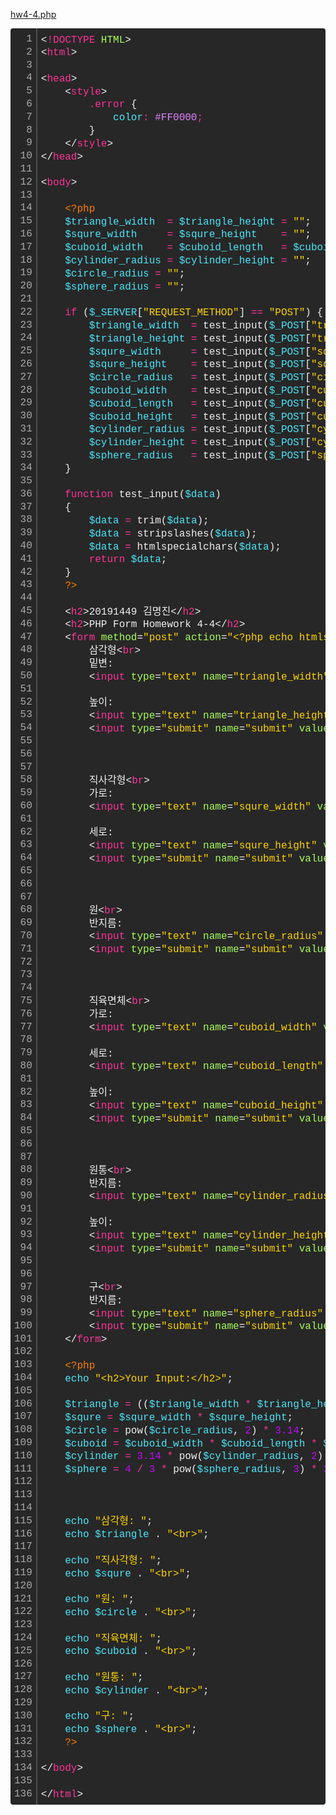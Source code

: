 [hw4-4.php](https://audwls239.github.io/upload/hw4/hw4-4.php)  

<div class="colorscripter-code" style="color:#f0f0f0;font-family:Consolas, 'Liberation Mono', Menlo, Courier, monospace !important; position:relative !important;overflow:auto"><table class="colorscripter-code-table" style="margin:0;padding:0;border:none;background-color:#272727;border-radius:4px;" cellspacing="0" cellpadding="0"><tr><td style="padding:6px;border-right:2px solid #4f4f4f"><div style="margin:0;padding:0;word-break:normal;text-align:right;color:#aaa;font-family:Consolas, 'Liberation Mono', Menlo, Courier, monospace !important;line-height:130%"><div style="line-height:130%">1</div><div style="line-height:130%">2</div><div style="line-height:130%">3</div><div style="line-height:130%">4</div><div style="line-height:130%">5</div><div style="line-height:130%">6</div><div style="line-height:130%">7</div><div style="line-height:130%">8</div><div style="line-height:130%">9</div><div style="line-height:130%">10</div><div style="line-height:130%">11</div><div style="line-height:130%">12</div><div style="line-height:130%">13</div><div style="line-height:130%">14</div><div style="line-height:130%">15</div><div style="line-height:130%">16</div><div style="line-height:130%">17</div><div style="line-height:130%">18</div><div style="line-height:130%">19</div><div style="line-height:130%">20</div><div style="line-height:130%">21</div><div style="line-height:130%">22</div><div style="line-height:130%">23</div><div style="line-height:130%">24</div><div style="line-height:130%">25</div><div style="line-height:130%">26</div><div style="line-height:130%">27</div><div style="line-height:130%">28</div><div style="line-height:130%">29</div><div style="line-height:130%">30</div><div style="line-height:130%">31</div><div style="line-height:130%">32</div><div style="line-height:130%">33</div><div style="line-height:130%">34</div><div style="line-height:130%">35</div><div style="line-height:130%">36</div><div style="line-height:130%">37</div><div style="line-height:130%">38</div><div style="line-height:130%">39</div><div style="line-height:130%">40</div><div style="line-height:130%">41</div><div style="line-height:130%">42</div><div style="line-height:130%">43</div><div style="line-height:130%">44</div><div style="line-height:130%">45</div><div style="line-height:130%">46</div><div style="line-height:130%">47</div><div style="line-height:130%">48</div><div style="line-height:130%">49</div><div style="line-height:130%">50</div><div style="line-height:130%">51</div><div style="line-height:130%">52</div><div style="line-height:130%">53</div><div style="line-height:130%">54</div><div style="line-height:130%">55</div><div style="line-height:130%">56</div><div style="line-height:130%">57</div><div style="line-height:130%">58</div><div style="line-height:130%">59</div><div style="line-height:130%">60</div><div style="line-height:130%">61</div><div style="line-height:130%">62</div><div style="line-height:130%">63</div><div style="line-height:130%">64</div><div style="line-height:130%">65</div><div style="line-height:130%">66</div><div style="line-height:130%">67</div><div style="line-height:130%">68</div><div style="line-height:130%">69</div><div style="line-height:130%">70</div><div style="line-height:130%">71</div><div style="line-height:130%">72</div><div style="line-height:130%">73</div><div style="line-height:130%">74</div><div style="line-height:130%">75</div><div style="line-height:130%">76</div><div style="line-height:130%">77</div><div style="line-height:130%">78</div><div style="line-height:130%">79</div><div style="line-height:130%">80</div><div style="line-height:130%">81</div><div style="line-height:130%">82</div><div style="line-height:130%">83</div><div style="line-height:130%">84</div><div style="line-height:130%">85</div><div style="line-height:130%">86</div><div style="line-height:130%">87</div><div style="line-height:130%">88</div><div style="line-height:130%">89</div><div style="line-height:130%">90</div><div style="line-height:130%">91</div><div style="line-height:130%">92</div><div style="line-height:130%">93</div><div style="line-height:130%">94</div><div style="line-height:130%">95</div><div style="line-height:130%">96</div><div style="line-height:130%">97</div><div style="line-height:130%">98</div><div style="line-height:130%">99</div><div style="line-height:130%">100</div><div style="line-height:130%">101</div><div style="line-height:130%">102</div><div style="line-height:130%">103</div><div style="line-height:130%">104</div><div style="line-height:130%">105</div><div style="line-height:130%">106</div><div style="line-height:130%">107</div><div style="line-height:130%">108</div><div style="line-height:130%">109</div><div style="line-height:130%">110</div><div style="line-height:130%">111</div><div style="line-height:130%">112</div><div style="line-height:130%">113</div><div style="line-height:130%">114</div><div style="line-height:130%">115</div><div style="line-height:130%">116</div><div style="line-height:130%">117</div><div style="line-height:130%">118</div><div style="line-height:130%">119</div><div style="line-height:130%">120</div><div style="line-height:130%">121</div><div style="line-height:130%">122</div><div style="line-height:130%">123</div><div style="line-height:130%">124</div><div style="line-height:130%">125</div><div style="line-height:130%">126</div><div style="line-height:130%">127</div><div style="line-height:130%">128</div><div style="line-height:130%">129</div><div style="line-height:130%">130</div><div style="line-height:130%">131</div><div style="line-height:130%">132</div><div style="line-height:130%">133</div><div style="line-height:130%">134</div><div style="line-height:130%">135</div><div style="line-height:130%">136</div></div></td><td style="padding:6px 0;text-align:left"><div style="margin:0;padding:0;color:#f0f0f0;font-family:Consolas, 'Liberation Mono', Menlo, Courier, monospace !important;line-height:130%"><div style="padding:0 6px; white-space:pre; line-height:130%"><span style="color:#f0f0f0">&lt;</span><span style="color:#ff3399">!DOCTYPE</span>&nbsp;<span style="color:#a8ff58">HTML</span><span style="color:#f0f0f0">&gt;</span></div><div style="padding:0 6px; white-space:pre; line-height:130%"><span style="color:#f0f0f0">&lt;</span><span style="color:#ff3399">html</span><span style="color:#f0f0f0">&gt;</span></div><div style="padding:0 6px; white-space:pre; line-height:130%">&nbsp;</div><div style="padding:0 6px; white-space:pre; line-height:130%"><span style="color:#f0f0f0">&lt;</span><span style="color:#ff3399">head</span><span style="color:#f0f0f0">&gt;</span></div><div style="padding:0 6px; white-space:pre; line-height:130%">&nbsp;&nbsp;&nbsp;&nbsp;<span style="color:#f0f0f0">&lt;</span><span style="color:#ff3399">style</span><span style="color:#f0f0f0">&gt;</span><span style="color:#ff3399"></span></div><div style="padding:0 6px; white-space:pre; line-height:130%"><span style="color:#ff3399">&nbsp;&nbsp;&nbsp;&nbsp;&nbsp;&nbsp;&nbsp;&nbsp;.error&nbsp;</span>{<span style="color:#4be6fa"></span></div><div style="padding:0 6px; white-space:pre; line-height:130%"><span style="color:#4be6fa">&nbsp;&nbsp;&nbsp;&nbsp;&nbsp;&nbsp;&nbsp;&nbsp;&nbsp;&nbsp;&nbsp;&nbsp;color</span><span style="color:#ff3399">:</span><span style="color:#E083FF">&nbsp;#FF0000</span><span style="color:#ff3399">;</span><span style="color:#E083FF"></span></div><div style="padding:0 6px; white-space:pre; line-height:130%"><span style="color:#E083FF">&nbsp;&nbsp;&nbsp;&nbsp;&nbsp;&nbsp;&nbsp;&nbsp;</span>}</div><div style="padding:0 6px; white-space:pre; line-height:130%">&nbsp;&nbsp;&nbsp;&nbsp;<span style="color:#f0f0f0">&lt;</span><span style="color:#f0f0f0">/</span><span style="color:#ff3399">style</span><span style="color:#f0f0f0">&gt;</span></div><div style="padding:0 6px; white-space:pre; line-height:130%"><span style="color:#f0f0f0">&lt;</span><span style="color:#f0f0f0">/</span><span style="color:#ff3399">head</span><span style="color:#f0f0f0">&gt;</span></div><div style="padding:0 6px; white-space:pre; line-height:130%">&nbsp;</div><div style="padding:0 6px; white-space:pre; line-height:130%"><span style="color:#f0f0f0">&lt;</span><span style="color:#ff3399">body</span><span style="color:#f0f0f0">&gt;</span></div><div style="padding:0 6px; white-space:pre; line-height:130%">&nbsp;</div><div style="padding:0 6px; white-space:pre; line-height:130%">&nbsp;&nbsp;&nbsp;&nbsp;<span style="color:#ff7e00">&lt;?php</span></div><div style="padding:0 6px; white-space:pre; line-height:130%">&nbsp;&nbsp;&nbsp;&nbsp;<span style="color:#4be6fa">$triangle_width</span>&nbsp;&nbsp;<span style="color:#0086b3"></span><span style="color:#ff3399">=</span>&nbsp;<span style="color:#4be6fa">$triangle_height</span>&nbsp;<span style="color:#0086b3"></span><span style="color:#ff3399">=</span>&nbsp;<span style="color:#ffd500">""</span>;</div><div style="padding:0 6px; white-space:pre; line-height:130%">&nbsp;&nbsp;&nbsp;&nbsp;<span style="color:#4be6fa">$squre_width</span>&nbsp;&nbsp;&nbsp;&nbsp;&nbsp;<span style="color:#0086b3"></span><span style="color:#ff3399">=</span>&nbsp;<span style="color:#4be6fa">$squre_height</span>&nbsp;&nbsp;&nbsp;&nbsp;<span style="color:#0086b3"></span><span style="color:#ff3399">=</span>&nbsp;<span style="color:#ffd500">""</span>;</div><div style="padding:0 6px; white-space:pre; line-height:130%">&nbsp;&nbsp;&nbsp;&nbsp;<span style="color:#4be6fa">$cuboid_width</span>&nbsp;&nbsp;&nbsp;&nbsp;<span style="color:#0086b3"></span><span style="color:#ff3399">=</span>&nbsp;<span style="color:#4be6fa">$cuboid_length</span>&nbsp;&nbsp;&nbsp;<span style="color:#0086b3"></span><span style="color:#ff3399">=</span>&nbsp;<span style="color:#4be6fa">$cuboid_height</span>&nbsp;<span style="color:#0086b3"></span><span style="color:#ff3399">=</span>&nbsp;<span style="color:#ffd500">""</span>;</div><div style="padding:0 6px; white-space:pre; line-height:130%">&nbsp;&nbsp;&nbsp;&nbsp;<span style="color:#4be6fa">$cylinder_radius</span>&nbsp;<span style="color:#0086b3"></span><span style="color:#ff3399">=</span>&nbsp;<span style="color:#4be6fa">$cylinder_height</span>&nbsp;<span style="color:#0086b3"></span><span style="color:#ff3399">=</span>&nbsp;<span style="color:#ffd500">""</span>;</div><div style="padding:0 6px; white-space:pre; line-height:130%">&nbsp;&nbsp;&nbsp;&nbsp;<span style="color:#4be6fa">$circle_radius</span>&nbsp;<span style="color:#0086b3"></span><span style="color:#ff3399">=</span>&nbsp;<span style="color:#ffd500">""</span>;</div><div style="padding:0 6px; white-space:pre; line-height:130%">&nbsp;&nbsp;&nbsp;&nbsp;<span style="color:#4be6fa">$sphere_radius</span>&nbsp;<span style="color:#0086b3"></span><span style="color:#ff3399">=</span>&nbsp;<span style="color:#ffd500">""</span>;</div><div style="padding:0 6px; white-space:pre; line-height:130%">&nbsp;</div><div style="padding:0 6px; white-space:pre; line-height:130%">&nbsp;&nbsp;&nbsp;&nbsp;<span style="color:#ff3399">if</span>&nbsp;(<span style="color:#4be6fa">$_SERVER</span>[<span style="color:#ffd500">"REQUEST_METHOD"</span>]&nbsp;<span style="color:#0086b3"></span><span style="color:#ff3399">=</span><span style="color:#0086b3"></span><span style="color:#ff3399">=</span>&nbsp;<span style="color:#ffd500">"POST"</span>)&nbsp;{</div><div style="padding:0 6px; white-space:pre; line-height:130%">&nbsp;&nbsp;&nbsp;&nbsp;&nbsp;&nbsp;&nbsp;&nbsp;<span style="color:#4be6fa">$triangle_width</span>&nbsp;&nbsp;<span style="color:#0086b3"></span><span style="color:#ff3399">=</span>&nbsp;test_input(<span style="color:#4be6fa">$_POST</span>[<span style="color:#ffd500">"triangle_width"</span>]);</div><div style="padding:0 6px; white-space:pre; line-height:130%">&nbsp;&nbsp;&nbsp;&nbsp;&nbsp;&nbsp;&nbsp;&nbsp;<span style="color:#4be6fa">$triangle_height</span>&nbsp;<span style="color:#0086b3"></span><span style="color:#ff3399">=</span>&nbsp;test_input(<span style="color:#4be6fa">$_POST</span>[<span style="color:#ffd500">"triangle_height"</span>]);</div><div style="padding:0 6px; white-space:pre; line-height:130%">&nbsp;&nbsp;&nbsp;&nbsp;&nbsp;&nbsp;&nbsp;&nbsp;<span style="color:#4be6fa">$squre_width</span>&nbsp;&nbsp;&nbsp;&nbsp;&nbsp;<span style="color:#0086b3"></span><span style="color:#ff3399">=</span>&nbsp;test_input(<span style="color:#4be6fa">$_POST</span>[<span style="color:#ffd500">"squre_width"</span>]);</div><div style="padding:0 6px; white-space:pre; line-height:130%">&nbsp;&nbsp;&nbsp;&nbsp;&nbsp;&nbsp;&nbsp;&nbsp;<span style="color:#4be6fa">$squre_height</span>&nbsp;&nbsp;&nbsp;&nbsp;<span style="color:#0086b3"></span><span style="color:#ff3399">=</span>&nbsp;test_input(<span style="color:#4be6fa">$_POST</span>[<span style="color:#ffd500">"squre_height"</span>]);</div><div style="padding:0 6px; white-space:pre; line-height:130%">&nbsp;&nbsp;&nbsp;&nbsp;&nbsp;&nbsp;&nbsp;&nbsp;<span style="color:#4be6fa">$circle_radius</span>&nbsp;&nbsp;&nbsp;<span style="color:#0086b3"></span><span style="color:#ff3399">=</span>&nbsp;test_input(<span style="color:#4be6fa">$_POST</span>[<span style="color:#ffd500">"circle_radius"</span>]);</div><div style="padding:0 6px; white-space:pre; line-height:130%">&nbsp;&nbsp;&nbsp;&nbsp;&nbsp;&nbsp;&nbsp;&nbsp;<span style="color:#4be6fa">$cuboid_width</span>&nbsp;&nbsp;&nbsp;&nbsp;<span style="color:#0086b3"></span><span style="color:#ff3399">=</span>&nbsp;test_input(<span style="color:#4be6fa">$_POST</span>[<span style="color:#ffd500">"cuboid_width"</span>]);</div><div style="padding:0 6px; white-space:pre; line-height:130%">&nbsp;&nbsp;&nbsp;&nbsp;&nbsp;&nbsp;&nbsp;&nbsp;<span style="color:#4be6fa">$cuboid_length</span>&nbsp;&nbsp;&nbsp;<span style="color:#0086b3"></span><span style="color:#ff3399">=</span>&nbsp;test_input(<span style="color:#4be6fa">$_POST</span>[<span style="color:#ffd500">"cuboid_length"</span>]);</div><div style="padding:0 6px; white-space:pre; line-height:130%">&nbsp;&nbsp;&nbsp;&nbsp;&nbsp;&nbsp;&nbsp;&nbsp;<span style="color:#4be6fa">$cuboid_height</span>&nbsp;&nbsp;&nbsp;<span style="color:#0086b3"></span><span style="color:#ff3399">=</span>&nbsp;test_input(<span style="color:#4be6fa">$_POST</span>[<span style="color:#ffd500">"cuboid_height"</span>]);</div><div style="padding:0 6px; white-space:pre; line-height:130%">&nbsp;&nbsp;&nbsp;&nbsp;&nbsp;&nbsp;&nbsp;&nbsp;<span style="color:#4be6fa">$cylinder_radius</span>&nbsp;<span style="color:#0086b3"></span><span style="color:#ff3399">=</span>&nbsp;test_input(<span style="color:#4be6fa">$_POST</span>[<span style="color:#ffd500">"cylinder_radius"</span>]);</div><div style="padding:0 6px; white-space:pre; line-height:130%">&nbsp;&nbsp;&nbsp;&nbsp;&nbsp;&nbsp;&nbsp;&nbsp;<span style="color:#4be6fa">$cylinder_height</span>&nbsp;<span style="color:#0086b3"></span><span style="color:#ff3399">=</span>&nbsp;test_input(<span style="color:#4be6fa">$_POST</span>[<span style="color:#ffd500">"cylinder_height"</span>]);</div><div style="padding:0 6px; white-space:pre; line-height:130%">&nbsp;&nbsp;&nbsp;&nbsp;&nbsp;&nbsp;&nbsp;&nbsp;<span style="color:#4be6fa">$sphere_radius</span>&nbsp;&nbsp;&nbsp;<span style="color:#0086b3"></span><span style="color:#ff3399">=</span>&nbsp;test_input(<span style="color:#4be6fa">$_POST</span>[<span style="color:#ffd500">"sphere_radius"</span>]);</div><div style="padding:0 6px; white-space:pre; line-height:130%">&nbsp;&nbsp;&nbsp;&nbsp;}</div><div style="padding:0 6px; white-space:pre; line-height:130%">&nbsp;</div><div style="padding:0 6px; white-space:pre; line-height:130%">&nbsp;&nbsp;&nbsp;&nbsp;<span style="color:#ff3399">function</span>&nbsp;test_input(<span style="color:#4be6fa">$data</span>)</div><div style="padding:0 6px; white-space:pre; line-height:130%">&nbsp;&nbsp;&nbsp;&nbsp;{</div><div style="padding:0 6px; white-space:pre; line-height:130%">&nbsp;&nbsp;&nbsp;&nbsp;&nbsp;&nbsp;&nbsp;&nbsp;<span style="color:#4be6fa">$data</span>&nbsp;<span style="color:#0086b3"></span><span style="color:#ff3399">=</span>&nbsp;trim(<span style="color:#4be6fa">$data</span>);</div><div style="padding:0 6px; white-space:pre; line-height:130%">&nbsp;&nbsp;&nbsp;&nbsp;&nbsp;&nbsp;&nbsp;&nbsp;<span style="color:#4be6fa">$data</span>&nbsp;<span style="color:#0086b3"></span><span style="color:#ff3399">=</span>&nbsp;stripslashes(<span style="color:#4be6fa">$data</span>);</div><div style="padding:0 6px; white-space:pre; line-height:130%">&nbsp;&nbsp;&nbsp;&nbsp;&nbsp;&nbsp;&nbsp;&nbsp;<span style="color:#4be6fa">$data</span>&nbsp;<span style="color:#0086b3"></span><span style="color:#ff3399">=</span>&nbsp;htmlspecialchars(<span style="color:#4be6fa">$data</span>);</div><div style="padding:0 6px; white-space:pre; line-height:130%">&nbsp;&nbsp;&nbsp;&nbsp;&nbsp;&nbsp;&nbsp;&nbsp;<span style="color:#ff3399">return</span>&nbsp;<span style="color:#4be6fa">$data</span>;</div><div style="padding:0 6px; white-space:pre; line-height:130%">&nbsp;&nbsp;&nbsp;&nbsp;}</div><div style="padding:0 6px; white-space:pre; line-height:130%">&nbsp;&nbsp;&nbsp;&nbsp;<span style="color:#ff7e00">?&gt;</span></div><div style="padding:0 6px; white-space:pre; line-height:130%">&nbsp;</div><div style="padding:0 6px; white-space:pre; line-height:130%">&nbsp;&nbsp;&nbsp;&nbsp;<span style="color:#f0f0f0">&lt;</span><span style="color:#ff3399">h2</span><span style="color:#f0f0f0">&gt;</span>20191449&nbsp;김명진<span style="color:#f0f0f0">&lt;</span><span style="color:#f0f0f0">/</span><span style="color:#ff3399">h2</span><span style="color:#f0f0f0">&gt;</span></div><div style="padding:0 6px; white-space:pre; line-height:130%">&nbsp;&nbsp;&nbsp;&nbsp;<span style="color:#f0f0f0">&lt;</span><span style="color:#ff3399">h2</span><span style="color:#f0f0f0">&gt;</span>PHP&nbsp;Form&nbsp;Homework&nbsp;4-4<span style="color:#f0f0f0">&lt;</span><span style="color:#f0f0f0">/</span><span style="color:#ff3399">h2</span><span style="color:#f0f0f0">&gt;</span></div><div style="padding:0 6px; white-space:pre; line-height:130%">&nbsp;&nbsp;&nbsp;&nbsp;<span style="color:#f0f0f0">&lt;</span><span style="color:#ff3399">form</span>&nbsp;<span style="color:#a8ff58">method</span>=<span style="color:#ffd500">"post"</span><span style="color:#a8ff58"></span>&nbsp;<span style="color:#a8ff58">action</span>=<span style="color:#ffd500">"&lt;?php&nbsp;echo&nbsp;htmlspecialchars($_SERVER["</span>PHP_SELF<span style="color:#ffd500">"]);&nbsp;?&gt;"</span><span style="color:#a8ff58"></span><span style="color:#f0f0f0">&gt;</span></div><div style="padding:0 6px; white-space:pre; line-height:130%">&nbsp;&nbsp;&nbsp;&nbsp;&nbsp;&nbsp;&nbsp;&nbsp;삼각형<span style="color:#f0f0f0">&lt;</span><span style="color:#ff3399">br</span><span style="color:#f0f0f0">&gt;</span></div><div style="padding:0 6px; white-space:pre; line-height:130%">&nbsp;&nbsp;&nbsp;&nbsp;&nbsp;&nbsp;&nbsp;&nbsp;밑변:</div><div style="padding:0 6px; white-space:pre; line-height:130%">&nbsp;&nbsp;&nbsp;&nbsp;&nbsp;&nbsp;&nbsp;&nbsp;<span style="color:#f0f0f0">&lt;</span><span style="color:#ff3399">input</span>&nbsp;<span style="color:#a8ff58">type</span>=<span style="color:#ffd500">"text"</span><span style="color:#a8ff58"></span>&nbsp;<span style="color:#a8ff58">name</span>=<span style="color:#ffd500">"triangle_width"</span><span style="color:#a8ff58"></span>&nbsp;<span style="color:#a8ff58">value</span>=<span style="color:#ffd500">"&lt;?php&nbsp;echo&nbsp;$triangle_width;&nbsp;?&gt;"</span><span style="color:#a8ff58"></span><span style="color:#f0f0f0">&gt;</span><span style="color:#f0f0f0">&lt;</span><span style="color:#ff3399">br</span><span style="color:#f0f0f0">&gt;</span></div><div style="padding:0 6px; white-space:pre; line-height:130%">&nbsp;</div><div style="padding:0 6px; white-space:pre; line-height:130%">&nbsp;&nbsp;&nbsp;&nbsp;&nbsp;&nbsp;&nbsp;&nbsp;높이:</div><div style="padding:0 6px; white-space:pre; line-height:130%">&nbsp;&nbsp;&nbsp;&nbsp;&nbsp;&nbsp;&nbsp;&nbsp;<span style="color:#f0f0f0">&lt;</span><span style="color:#ff3399">input</span>&nbsp;<span style="color:#a8ff58">type</span>=<span style="color:#ffd500">"text"</span><span style="color:#a8ff58"></span>&nbsp;<span style="color:#a8ff58">name</span>=<span style="color:#ffd500">"triangle_height"</span><span style="color:#a8ff58"></span>&nbsp;<span style="color:#a8ff58">value</span>=<span style="color:#ffd500">"&lt;?php&nbsp;echo&nbsp;$triangle_height;&nbsp;?&gt;"</span><span style="color:#a8ff58"></span><span style="color:#f0f0f0">&gt;</span></div><div style="padding:0 6px; white-space:pre; line-height:130%">&nbsp;&nbsp;&nbsp;&nbsp;&nbsp;&nbsp;&nbsp;&nbsp;<span style="color:#f0f0f0">&lt;</span><span style="color:#ff3399">input</span>&nbsp;<span style="color:#a8ff58">type</span>=<span style="color:#ffd500">"submit"</span><span style="color:#a8ff58"></span>&nbsp;<span style="color:#a8ff58">name</span>=<span style="color:#ffd500">"submit"</span><span style="color:#a8ff58"></span>&nbsp;<span style="color:#a8ff58">value</span>=<span style="color:#ffd500">"Submit"</span><span style="color:#a8ff58"></span><span style="color:#f0f0f0">&gt;</span><span style="color:#f0f0f0">&lt;</span><span style="color:#ff3399">br</span><span style="color:#f0f0f0">&gt;</span><span style="color:#f0f0f0">&lt;</span><span style="color:#ff3399">br</span><span style="color:#f0f0f0">&gt;</span><span style="color:#f0f0f0">&lt;</span><span style="color:#ff3399">br</span><span style="color:#f0f0f0">&gt;</span></div><div style="padding:0 6px; white-space:pre; line-height:130%">&nbsp;</div><div style="padding:0 6px; white-space:pre; line-height:130%">&nbsp;</div><div style="padding:0 6px; white-space:pre; line-height:130%">&nbsp;</div><div style="padding:0 6px; white-space:pre; line-height:130%">&nbsp;&nbsp;&nbsp;&nbsp;&nbsp;&nbsp;&nbsp;&nbsp;직사각형<span style="color:#f0f0f0">&lt;</span><span style="color:#ff3399">br</span><span style="color:#f0f0f0">&gt;</span></div><div style="padding:0 6px; white-space:pre; line-height:130%">&nbsp;&nbsp;&nbsp;&nbsp;&nbsp;&nbsp;&nbsp;&nbsp;가로:</div><div style="padding:0 6px; white-space:pre; line-height:130%">&nbsp;&nbsp;&nbsp;&nbsp;&nbsp;&nbsp;&nbsp;&nbsp;<span style="color:#f0f0f0">&lt;</span><span style="color:#ff3399">input</span>&nbsp;<span style="color:#a8ff58">type</span>=<span style="color:#ffd500">"text"</span><span style="color:#a8ff58"></span>&nbsp;<span style="color:#a8ff58">name</span>=<span style="color:#ffd500">"squre_width"</span><span style="color:#a8ff58"></span>&nbsp;<span style="color:#a8ff58">value</span>=<span style="color:#ffd500">"&lt;?php&nbsp;echo&nbsp;$squre_width;&nbsp;?&gt;"</span><span style="color:#a8ff58"></span><span style="color:#f0f0f0">&gt;</span><span style="color:#f0f0f0">&lt;</span><span style="color:#ff3399">br</span><span style="color:#f0f0f0">&gt;</span></div><div style="padding:0 6px; white-space:pre; line-height:130%">&nbsp;</div><div style="padding:0 6px; white-space:pre; line-height:130%">&nbsp;&nbsp;&nbsp;&nbsp;&nbsp;&nbsp;&nbsp;&nbsp;세로:</div><div style="padding:0 6px; white-space:pre; line-height:130%">&nbsp;&nbsp;&nbsp;&nbsp;&nbsp;&nbsp;&nbsp;&nbsp;<span style="color:#f0f0f0">&lt;</span><span style="color:#ff3399">input</span>&nbsp;<span style="color:#a8ff58">type</span>=<span style="color:#ffd500">"text"</span><span style="color:#a8ff58"></span>&nbsp;<span style="color:#a8ff58">name</span>=<span style="color:#ffd500">"squre_height"</span><span style="color:#a8ff58"></span>&nbsp;<span style="color:#a8ff58">value</span>=<span style="color:#ffd500">"&lt;?php&nbsp;echo&nbsp;$squre_height;&nbsp;?&gt;"</span><span style="color:#a8ff58"></span><span style="color:#f0f0f0">&gt;</span></div><div style="padding:0 6px; white-space:pre; line-height:130%">&nbsp;&nbsp;&nbsp;&nbsp;&nbsp;&nbsp;&nbsp;&nbsp;<span style="color:#f0f0f0">&lt;</span><span style="color:#ff3399">input</span>&nbsp;<span style="color:#a8ff58">type</span>=<span style="color:#ffd500">"submit"</span><span style="color:#a8ff58"></span>&nbsp;<span style="color:#a8ff58">name</span>=<span style="color:#ffd500">"submit"</span><span style="color:#a8ff58"></span>&nbsp;<span style="color:#a8ff58">value</span>=<span style="color:#ffd500">"Submit"</span><span style="color:#a8ff58"></span><span style="color:#f0f0f0">&gt;</span><span style="color:#f0f0f0">&lt;</span><span style="color:#ff3399">br</span><span style="color:#f0f0f0">&gt;</span><span style="color:#f0f0f0">&lt;</span><span style="color:#ff3399">br</span><span style="color:#f0f0f0">&gt;</span><span style="color:#f0f0f0">&lt;</span><span style="color:#ff3399">br</span><span style="color:#f0f0f0">&gt;</span></div><div style="padding:0 6px; white-space:pre; line-height:130%">&nbsp;</div><div style="padding:0 6px; white-space:pre; line-height:130%">&nbsp;</div><div style="padding:0 6px; white-space:pre; line-height:130%">&nbsp;</div><div style="padding:0 6px; white-space:pre; line-height:130%">&nbsp;&nbsp;&nbsp;&nbsp;&nbsp;&nbsp;&nbsp;&nbsp;원<span style="color:#f0f0f0">&lt;</span><span style="color:#ff3399">br</span><span style="color:#f0f0f0">&gt;</span></div><div style="padding:0 6px; white-space:pre; line-height:130%">&nbsp;&nbsp;&nbsp;&nbsp;&nbsp;&nbsp;&nbsp;&nbsp;반지름:</div><div style="padding:0 6px; white-space:pre; line-height:130%">&nbsp;&nbsp;&nbsp;&nbsp;&nbsp;&nbsp;&nbsp;&nbsp;<span style="color:#f0f0f0">&lt;</span><span style="color:#ff3399">input</span>&nbsp;<span style="color:#a8ff58">type</span>=<span style="color:#ffd500">"text"</span><span style="color:#a8ff58"></span>&nbsp;<span style="color:#a8ff58">name</span>=<span style="color:#ffd500">"circle_radius"</span><span style="color:#a8ff58"></span>&nbsp;<span style="color:#a8ff58">value</span>=<span style="color:#ffd500">"&lt;?php&nbsp;echo&nbsp;$circle_radius;&nbsp;?&gt;"</span><span style="color:#a8ff58"></span><span style="color:#f0f0f0">&gt;</span></div><div style="padding:0 6px; white-space:pre; line-height:130%">&nbsp;&nbsp;&nbsp;&nbsp;&nbsp;&nbsp;&nbsp;&nbsp;<span style="color:#f0f0f0">&lt;</span><span style="color:#ff3399">input</span>&nbsp;<span style="color:#a8ff58">type</span>=<span style="color:#ffd500">"submit"</span><span style="color:#a8ff58"></span>&nbsp;<span style="color:#a8ff58">name</span>=<span style="color:#ffd500">"submit"</span><span style="color:#a8ff58"></span>&nbsp;<span style="color:#a8ff58">value</span>=<span style="color:#ffd500">"Submit"</span><span style="color:#a8ff58"></span><span style="color:#f0f0f0">&gt;</span><span style="color:#f0f0f0">&lt;</span><span style="color:#ff3399">br</span><span style="color:#f0f0f0">&gt;</span><span style="color:#f0f0f0">&lt;</span><span style="color:#ff3399">br</span><span style="color:#f0f0f0">&gt;</span><span style="color:#f0f0f0">&lt;</span><span style="color:#ff3399">br</span><span style="color:#f0f0f0">&gt;</span></div><div style="padding:0 6px; white-space:pre; line-height:130%">&nbsp;</div><div style="padding:0 6px; white-space:pre; line-height:130%">&nbsp;</div><div style="padding:0 6px; white-space:pre; line-height:130%">&nbsp;</div><div style="padding:0 6px; white-space:pre; line-height:130%">&nbsp;&nbsp;&nbsp;&nbsp;&nbsp;&nbsp;&nbsp;&nbsp;직육면체<span style="color:#f0f0f0">&lt;</span><span style="color:#ff3399">br</span><span style="color:#f0f0f0">&gt;</span></div><div style="padding:0 6px; white-space:pre; line-height:130%">&nbsp;&nbsp;&nbsp;&nbsp;&nbsp;&nbsp;&nbsp;&nbsp;가로:</div><div style="padding:0 6px; white-space:pre; line-height:130%">&nbsp;&nbsp;&nbsp;&nbsp;&nbsp;&nbsp;&nbsp;&nbsp;<span style="color:#f0f0f0">&lt;</span><span style="color:#ff3399">input</span>&nbsp;<span style="color:#a8ff58">type</span>=<span style="color:#ffd500">"text"</span><span style="color:#a8ff58"></span>&nbsp;<span style="color:#a8ff58">name</span>=<span style="color:#ffd500">"cuboid_width"</span><span style="color:#a8ff58"></span>&nbsp;<span style="color:#a8ff58">value</span>=<span style="color:#ffd500">"&lt;?php&nbsp;echo&nbsp;$cuboid_width;&nbsp;?&gt;"</span><span style="color:#a8ff58"></span><span style="color:#f0f0f0">&gt;</span><span style="color:#f0f0f0">&lt;</span><span style="color:#ff3399">br</span><span style="color:#f0f0f0">&gt;</span></div><div style="padding:0 6px; white-space:pre; line-height:130%">&nbsp;</div><div style="padding:0 6px; white-space:pre; line-height:130%">&nbsp;&nbsp;&nbsp;&nbsp;&nbsp;&nbsp;&nbsp;&nbsp;세로:</div><div style="padding:0 6px; white-space:pre; line-height:130%">&nbsp;&nbsp;&nbsp;&nbsp;&nbsp;&nbsp;&nbsp;&nbsp;<span style="color:#f0f0f0">&lt;</span><span style="color:#ff3399">input</span>&nbsp;<span style="color:#a8ff58">type</span>=<span style="color:#ffd500">"text"</span><span style="color:#a8ff58"></span>&nbsp;<span style="color:#a8ff58">name</span>=<span style="color:#ffd500">"cuboid_length"</span><span style="color:#a8ff58"></span>&nbsp;<span style="color:#a8ff58">value</span>=<span style="color:#ffd500">"&lt;?php&nbsp;echo&nbsp;$cuboid_length;&nbsp;?&gt;"</span><span style="color:#a8ff58"></span><span style="color:#f0f0f0">&gt;</span><span style="color:#f0f0f0">&lt;</span><span style="color:#ff3399">br</span><span style="color:#f0f0f0">&gt;</span></div><div style="padding:0 6px; white-space:pre; line-height:130%">&nbsp;</div><div style="padding:0 6px; white-space:pre; line-height:130%">&nbsp;&nbsp;&nbsp;&nbsp;&nbsp;&nbsp;&nbsp;&nbsp;높이:</div><div style="padding:0 6px; white-space:pre; line-height:130%">&nbsp;&nbsp;&nbsp;&nbsp;&nbsp;&nbsp;&nbsp;&nbsp;<span style="color:#f0f0f0">&lt;</span><span style="color:#ff3399">input</span>&nbsp;<span style="color:#a8ff58">type</span>=<span style="color:#ffd500">"text"</span><span style="color:#a8ff58"></span>&nbsp;<span style="color:#a8ff58">name</span>=<span style="color:#ffd500">"cuboid_height"</span><span style="color:#a8ff58"></span>&nbsp;<span style="color:#a8ff58">value</span>=<span style="color:#ffd500">"&lt;?php&nbsp;echo&nbsp;$cuboid_height;&nbsp;?&gt;"</span><span style="color:#a8ff58"></span><span style="color:#f0f0f0">&gt;</span></div><div style="padding:0 6px; white-space:pre; line-height:130%">&nbsp;&nbsp;&nbsp;&nbsp;&nbsp;&nbsp;&nbsp;&nbsp;<span style="color:#f0f0f0">&lt;</span><span style="color:#ff3399">input</span>&nbsp;<span style="color:#a8ff58">type</span>=<span style="color:#ffd500">"submit"</span><span style="color:#a8ff58"></span>&nbsp;<span style="color:#a8ff58">name</span>=<span style="color:#ffd500">"submit"</span><span style="color:#a8ff58"></span>&nbsp;<span style="color:#a8ff58">value</span>=<span style="color:#ffd500">"Submit"</span><span style="color:#a8ff58"></span><span style="color:#f0f0f0">&gt;</span><span style="color:#f0f0f0">&lt;</span><span style="color:#ff3399">br</span><span style="color:#f0f0f0">&gt;</span><span style="color:#f0f0f0">&lt;</span><span style="color:#ff3399">br</span><span style="color:#f0f0f0">&gt;</span><span style="color:#f0f0f0">&lt;</span><span style="color:#ff3399">br</span><span style="color:#f0f0f0">&gt;</span></div><div style="padding:0 6px; white-space:pre; line-height:130%">&nbsp;</div><div style="padding:0 6px; white-space:pre; line-height:130%">&nbsp;</div><div style="padding:0 6px; white-space:pre; line-height:130%">&nbsp;</div><div style="padding:0 6px; white-space:pre; line-height:130%">&nbsp;&nbsp;&nbsp;&nbsp;&nbsp;&nbsp;&nbsp;&nbsp;원통<span style="color:#f0f0f0">&lt;</span><span style="color:#ff3399">br</span><span style="color:#f0f0f0">&gt;</span></div><div style="padding:0 6px; white-space:pre; line-height:130%">&nbsp;&nbsp;&nbsp;&nbsp;&nbsp;&nbsp;&nbsp;&nbsp;반지름:</div><div style="padding:0 6px; white-space:pre; line-height:130%">&nbsp;&nbsp;&nbsp;&nbsp;&nbsp;&nbsp;&nbsp;&nbsp;<span style="color:#f0f0f0">&lt;</span><span style="color:#ff3399">input</span>&nbsp;<span style="color:#a8ff58">type</span>=<span style="color:#ffd500">"text"</span><span style="color:#a8ff58"></span>&nbsp;<span style="color:#a8ff58">name</span>=<span style="color:#ffd500">"cylinder_radius"</span><span style="color:#a8ff58"></span>&nbsp;<span style="color:#a8ff58">value</span>=<span style="color:#ffd500">"&lt;?php&nbsp;echo&nbsp;$cylinder_radius;&nbsp;?&gt;"</span><span style="color:#a8ff58"></span><span style="color:#f0f0f0">&gt;</span><span style="color:#f0f0f0">&lt;</span><span style="color:#ff3399">br</span><span style="color:#f0f0f0">&gt;</span></div><div style="padding:0 6px; white-space:pre; line-height:130%">&nbsp;</div><div style="padding:0 6px; white-space:pre; line-height:130%">&nbsp;&nbsp;&nbsp;&nbsp;&nbsp;&nbsp;&nbsp;&nbsp;높이:</div><div style="padding:0 6px; white-space:pre; line-height:130%">&nbsp;&nbsp;&nbsp;&nbsp;&nbsp;&nbsp;&nbsp;&nbsp;<span style="color:#f0f0f0">&lt;</span><span style="color:#ff3399">input</span>&nbsp;<span style="color:#a8ff58">type</span>=<span style="color:#ffd500">"text"</span><span style="color:#a8ff58"></span>&nbsp;<span style="color:#a8ff58">name</span>=<span style="color:#ffd500">"cylinder_height"</span><span style="color:#a8ff58"></span>&nbsp;<span style="color:#a8ff58">value</span>=<span style="color:#ffd500">"&lt;?php&nbsp;echo&nbsp;$cylinder_height;&nbsp;?&gt;"</span><span style="color:#a8ff58"></span><span style="color:#f0f0f0">&gt;</span></div><div style="padding:0 6px; white-space:pre; line-height:130%">&nbsp;&nbsp;&nbsp;&nbsp;&nbsp;&nbsp;&nbsp;&nbsp;<span style="color:#f0f0f0">&lt;</span><span style="color:#ff3399">input</span>&nbsp;<span style="color:#a8ff58">type</span>=<span style="color:#ffd500">"submit"</span><span style="color:#a8ff58"></span>&nbsp;<span style="color:#a8ff58">name</span>=<span style="color:#ffd500">"submit"</span><span style="color:#a8ff58"></span>&nbsp;<span style="color:#a8ff58">value</span>=<span style="color:#ffd500">"Submit"</span><span style="color:#a8ff58"></span><span style="color:#f0f0f0">&gt;</span><span style="color:#f0f0f0">&lt;</span><span style="color:#ff3399">br</span><span style="color:#f0f0f0">&gt;</span><span style="color:#f0f0f0">&lt;</span><span style="color:#ff3399">br</span><span style="color:#f0f0f0">&gt;</span><span style="color:#f0f0f0">&lt;</span><span style="color:#ff3399">br</span><span style="color:#f0f0f0">&gt;</span></div><div style="padding:0 6px; white-space:pre; line-height:130%">&nbsp;</div><div style="padding:0 6px; white-space:pre; line-height:130%">&nbsp;</div><div style="padding:0 6px; white-space:pre; line-height:130%">&nbsp;&nbsp;&nbsp;&nbsp;&nbsp;&nbsp;&nbsp;&nbsp;구<span style="color:#f0f0f0">&lt;</span><span style="color:#ff3399">br</span><span style="color:#f0f0f0">&gt;</span></div><div style="padding:0 6px; white-space:pre; line-height:130%">&nbsp;&nbsp;&nbsp;&nbsp;&nbsp;&nbsp;&nbsp;&nbsp;반지름:</div><div style="padding:0 6px; white-space:pre; line-height:130%">&nbsp;&nbsp;&nbsp;&nbsp;&nbsp;&nbsp;&nbsp;&nbsp;<span style="color:#f0f0f0">&lt;</span><span style="color:#ff3399">input</span>&nbsp;<span style="color:#a8ff58">type</span>=<span style="color:#ffd500">"text"</span><span style="color:#a8ff58"></span>&nbsp;<span style="color:#a8ff58">name</span>=<span style="color:#ffd500">"sphere_radius"</span><span style="color:#a8ff58"></span>&nbsp;<span style="color:#a8ff58">value</span>=<span style="color:#ffd500">"&lt;?php&nbsp;echo&nbsp;$sphere_radius;&nbsp;?&gt;"</span><span style="color:#a8ff58"></span><span style="color:#f0f0f0">&gt;</span></div><div style="padding:0 6px; white-space:pre; line-height:130%">&nbsp;&nbsp;&nbsp;&nbsp;&nbsp;&nbsp;&nbsp;&nbsp;<span style="color:#f0f0f0">&lt;</span><span style="color:#ff3399">input</span>&nbsp;<span style="color:#a8ff58">type</span>=<span style="color:#ffd500">"submit"</span><span style="color:#a8ff58"></span>&nbsp;<span style="color:#a8ff58">name</span>=<span style="color:#ffd500">"submit"</span><span style="color:#a8ff58"></span>&nbsp;<span style="color:#a8ff58">value</span>=<span style="color:#ffd500">"Submit"</span><span style="color:#a8ff58"></span><span style="color:#f0f0f0">&gt;</span></div><div style="padding:0 6px; white-space:pre; line-height:130%">&nbsp;&nbsp;&nbsp;&nbsp;<span style="color:#f0f0f0">&lt;</span><span style="color:#f0f0f0">/</span><span style="color:#ff3399">form</span><span style="color:#f0f0f0">&gt;</span></div><div style="padding:0 6px; white-space:pre; line-height:130%">&nbsp;</div><div style="padding:0 6px; white-space:pre; line-height:130%">&nbsp;&nbsp;&nbsp;&nbsp;<span style="color:#ff7e00">&lt;?php</span></div><div style="padding:0 6px; white-space:pre; line-height:130%">&nbsp;&nbsp;&nbsp;&nbsp;<span style="color:#4be6fa">echo</span>&nbsp;<span style="color:#ffd500">"&lt;h2&gt;Your&nbsp;Input:&lt;/h2&gt;"</span>;</div><div style="padding:0 6px; white-space:pre; line-height:130%">&nbsp;</div><div style="padding:0 6px; white-space:pre; line-height:130%">&nbsp;&nbsp;&nbsp;&nbsp;<span style="color:#4be6fa">$triangle</span>&nbsp;<span style="color:#0086b3"></span><span style="color:#ff3399">=</span>&nbsp;((<span style="color:#4be6fa">$triangle_width</span>&nbsp;<span style="color:#0086b3"></span><span style="color:#ff3399">*</span>&nbsp;<span style="color:#4be6fa">$triangle_height</span>)&nbsp;<span style="color:#0086b3"></span><span style="color:#ff3399">/</span>&nbsp;<span style="color:#c10aff">2</span>);</div><div style="padding:0 6px; white-space:pre; line-height:130%">&nbsp;&nbsp;&nbsp;&nbsp;<span style="color:#4be6fa">$squre</span>&nbsp;<span style="color:#0086b3"></span><span style="color:#ff3399">=</span>&nbsp;<span style="color:#4be6fa">$squre_width</span>&nbsp;<span style="color:#0086b3"></span><span style="color:#ff3399">*</span>&nbsp;<span style="color:#4be6fa">$squre_height</span>;</div><div style="padding:0 6px; white-space:pre; line-height:130%">&nbsp;&nbsp;&nbsp;&nbsp;<span style="color:#4be6fa">$circle</span>&nbsp;<span style="color:#0086b3"></span><span style="color:#ff3399">=</span>&nbsp;pow(<span style="color:#4be6fa">$circle_radius</span>,&nbsp;<span style="color:#c10aff">2</span>)&nbsp;<span style="color:#0086b3"></span><span style="color:#ff3399">*</span>&nbsp;<span style="color:#c10aff">3.</span><span style="color:#c10aff">14</span>;</div><div style="padding:0 6px; white-space:pre; line-height:130%">&nbsp;&nbsp;&nbsp;&nbsp;<span style="color:#4be6fa">$cuboid</span>&nbsp;<span style="color:#0086b3"></span><span style="color:#ff3399">=</span>&nbsp;<span style="color:#4be6fa">$cuboid_width</span>&nbsp;<span style="color:#0086b3"></span><span style="color:#ff3399">*</span>&nbsp;<span style="color:#4be6fa">$cuboid_length</span>&nbsp;<span style="color:#0086b3"></span><span style="color:#ff3399">*</span>&nbsp;<span style="color:#4be6fa">$cuboid_height</span>;</div><div style="padding:0 6px; white-space:pre; line-height:130%">&nbsp;&nbsp;&nbsp;&nbsp;<span style="color:#4be6fa">$cylinder</span>&nbsp;<span style="color:#0086b3"></span><span style="color:#ff3399">=</span>&nbsp;<span style="color:#c10aff">3.</span><span style="color:#c10aff">14</span>&nbsp;<span style="color:#0086b3"></span><span style="color:#ff3399">*</span>&nbsp;pow(<span style="color:#4be6fa">$cylinder_radius</span>,&nbsp;<span style="color:#c10aff">2</span>)&nbsp;<span style="color:#0086b3"></span><span style="color:#ff3399">*</span>&nbsp;<span style="color:#4be6fa">$cylinder_height</span>;</div><div style="padding:0 6px; white-space:pre; line-height:130%">&nbsp;&nbsp;&nbsp;&nbsp;<span style="color:#4be6fa">$sphere</span>&nbsp;<span style="color:#0086b3"></span><span style="color:#ff3399">=</span>&nbsp;<span style="color:#c10aff">4</span>&nbsp;<span style="color:#0086b3"></span><span style="color:#ff3399">/</span>&nbsp;<span style="color:#c10aff">3</span>&nbsp;<span style="color:#0086b3"></span><span style="color:#ff3399">*</span>&nbsp;pow(<span style="color:#4be6fa">$sphere_radius</span>,&nbsp;<span style="color:#c10aff">3</span>)&nbsp;<span style="color:#0086b3"></span><span style="color:#ff3399">*</span>&nbsp;<span style="color:#c10aff">3.</span><span style="color:#c10aff">14</span>;</div><div style="padding:0 6px; white-space:pre; line-height:130%">&nbsp;</div><div style="padding:0 6px; white-space:pre; line-height:130%">&nbsp;</div><div style="padding:0 6px; white-space:pre; line-height:130%">&nbsp;</div><div style="padding:0 6px; white-space:pre; line-height:130%">&nbsp;&nbsp;&nbsp;&nbsp;<span style="color:#4be6fa">echo</span>&nbsp;<span style="color:#ffd500">"삼각형:&nbsp;"</span>;</div><div style="padding:0 6px; white-space:pre; line-height:130%">&nbsp;&nbsp;&nbsp;&nbsp;<span style="color:#4be6fa">echo</span>&nbsp;<span style="color:#4be6fa">$triangle</span>&nbsp;.&nbsp;<span style="color:#ffd500">"&lt;br&gt;"</span>;</div><div style="padding:0 6px; white-space:pre; line-height:130%">&nbsp;</div><div style="padding:0 6px; white-space:pre; line-height:130%">&nbsp;&nbsp;&nbsp;&nbsp;<span style="color:#4be6fa">echo</span>&nbsp;<span style="color:#ffd500">"직사각형:&nbsp;"</span>;</div><div style="padding:0 6px; white-space:pre; line-height:130%">&nbsp;&nbsp;&nbsp;&nbsp;<span style="color:#4be6fa">echo</span>&nbsp;<span style="color:#4be6fa">$squre</span>&nbsp;.&nbsp;<span style="color:#ffd500">"&lt;br&gt;"</span>;</div><div style="padding:0 6px; white-space:pre; line-height:130%">&nbsp;</div><div style="padding:0 6px; white-space:pre; line-height:130%">&nbsp;&nbsp;&nbsp;&nbsp;<span style="color:#4be6fa">echo</span>&nbsp;<span style="color:#ffd500">"원:&nbsp;"</span>;</div><div style="padding:0 6px; white-space:pre; line-height:130%">&nbsp;&nbsp;&nbsp;&nbsp;<span style="color:#4be6fa">echo</span>&nbsp;<span style="color:#4be6fa">$circle</span>&nbsp;.&nbsp;<span style="color:#ffd500">"&lt;br&gt;"</span>;</div><div style="padding:0 6px; white-space:pre; line-height:130%">&nbsp;</div><div style="padding:0 6px; white-space:pre; line-height:130%">&nbsp;&nbsp;&nbsp;&nbsp;<span style="color:#4be6fa">echo</span>&nbsp;<span style="color:#ffd500">"직육면체:&nbsp;"</span>;</div><div style="padding:0 6px; white-space:pre; line-height:130%">&nbsp;&nbsp;&nbsp;&nbsp;<span style="color:#4be6fa">echo</span>&nbsp;<span style="color:#4be6fa">$cuboid</span>&nbsp;.&nbsp;<span style="color:#ffd500">"&lt;br&gt;"</span>;</div><div style="padding:0 6px; white-space:pre; line-height:130%">&nbsp;</div><div style="padding:0 6px; white-space:pre; line-height:130%">&nbsp;&nbsp;&nbsp;&nbsp;<span style="color:#4be6fa">echo</span>&nbsp;<span style="color:#ffd500">"원통:&nbsp;"</span>;</div><div style="padding:0 6px; white-space:pre; line-height:130%">&nbsp;&nbsp;&nbsp;&nbsp;<span style="color:#4be6fa">echo</span>&nbsp;<span style="color:#4be6fa">$cylinder</span>&nbsp;.&nbsp;<span style="color:#ffd500">"&lt;br&gt;"</span>;</div><div style="padding:0 6px; white-space:pre; line-height:130%">&nbsp;</div><div style="padding:0 6px; white-space:pre; line-height:130%">&nbsp;&nbsp;&nbsp;&nbsp;<span style="color:#4be6fa">echo</span>&nbsp;<span style="color:#ffd500">"구:&nbsp;"</span>;</div><div style="padding:0 6px; white-space:pre; line-height:130%">&nbsp;&nbsp;&nbsp;&nbsp;<span style="color:#4be6fa">echo</span>&nbsp;<span style="color:#4be6fa">$sphere</span>&nbsp;.&nbsp;<span style="color:#ffd500">"&lt;br&gt;"</span>;</div><div style="padding:0 6px; white-space:pre; line-height:130%">&nbsp;&nbsp;&nbsp;&nbsp;<span style="color:#ff7e00">?&gt;</span></div><div style="padding:0 6px; white-space:pre; line-height:130%">&nbsp;</div><div style="padding:0 6px; white-space:pre; line-height:130%"><span style="color:#f0f0f0">&lt;</span><span style="color:#f0f0f0">/</span><span style="color:#ff3399">body</span><span style="color:#f0f0f0">&gt;</span></div><div style="padding:0 6px; white-space:pre; line-height:130%">&nbsp;</div><div style="padding:0 6px; white-space:pre; line-height:130%"><span style="color:#f0f0f0">&lt;</span><span style="color:#f0f0f0">/</span><span style="color:#ff3399">html</span><span style="color:#f0f0f0">&gt;</span></div></div><div style="text-align:right;margin-top:-13px;margin-right:5px;font-size:9px;font-style:italic"><a href="http://colorscripter.com/info#e" target="_blank" style="color:#4f4f4ftext-decoration:none">Colored by Color Scripter</a></div></td><td style="vertical-align:bottom;padding:0 2px 4px 0"><a href="http://colorscripter.com/info#e" target="_blank" style="text-decoration:none;color:white"><span style="font-size:9px;word-break:normal;background-color:#4f4f4f;color:white;border-radius:10px;padding:1px">cs</span></a></td></tr></table></div>